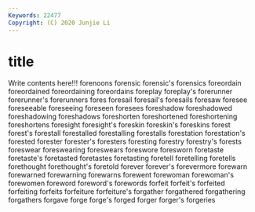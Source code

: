 ```yaml
---
Keywords: 22477
Copyright: (C) 2020 Junjie Li
---
```


# title

Write contents here!!!
forenoons 
forensic 
forensic's 
forensics 
foreordain 
foreordained 
foreordaining 
foreordains 
foreplay
foreplay's 
forerunner 
forerunner's 
forerunners 
fores 
foresail 
foresail's 
foresails 
foresaw 
foresee
foreseeable 
foreseeing 
foreseen 
foresees 
foreshadow 
foreshadowed 
foreshadowing 
foreshadows 
foreshorten 
foreshortened
foreshortening 
foreshortens 
foresight 
foresight's 
foreskin 
foreskin's 
foreskins 
forest 
forest's 
forestall
forestalled 
forestalling 
forestalls 
forestation 
forestation's 
forested 
forester 
forester's 
foresters 
foresting
forestry 
forestry's 
forests 
foreswear 
foreswearing 
foreswears 
foreswore 
foresworn 
foretaste 
foretaste's
foretasted 
foretastes 
foretasting 
foretell 
foretelling 
foretells 
forethought 
forethought's 
foretold 
forever
forever's 
forevermore 
forewarn 
forewarned 
forewarning 
forewarns 
forewent 
forewoman 
forewoman's 
forewomen
foreword 
foreword's 
forewords 
forfeit 
forfeit's 
forfeited 
forfeiting 
forfeits 
forfeiture 
forfeiture's
forgather 
forgathered 
forgathering 
forgathers 
forgave 
forge 
forge's 
forged 
forger 
forger's
forgeries 
